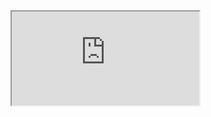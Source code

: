 <iframe allowtransparency=“true” width=“485” height=“402” src="https://scratch.mit.edu/projects/392086996/embed“ frameborder=”0" allowfullscreen></iframe>
